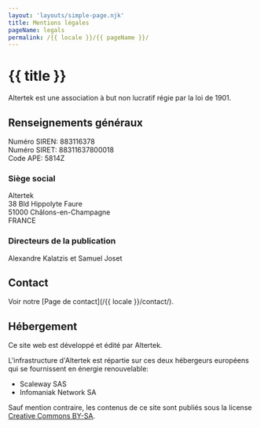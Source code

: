 ```yaml
---
layout: 'layouts/simple-page.njk'
title: Mentions légales
pageName: legals
permalink: /{{ locale }}/{{ pageName }}/
---
```


# {{ title }}

Altertek est une association à but non lucratif régie par la loi de 1901.

## Renseignements généraux
Numéro SIREN: 883116378  
Numéro SIRET:  88311637800018  
Code APE: 5814Z  

### Siège social
Altertek  
38 Bld Hippolyte Faure  
51000 Châlons-en-Champagne  
FRANCE  

### Directeurs de la publication
Alexandre Kalatzis et Samuel Joset

## Contact
Voir notre [Page de contact](/{{ locale }}/contact/).

## Hébergement
Ce site web est développé et édité par Altertek.

L'infrastructure d'Altertek est répartie sur ces deux hébergeurs européens qui se fournissent en énergie renouvelable:  
- Scaleway SAS  
- Infomaniak Network SA  


Sauf mention contraire, les contenus de ce site sont publiés sous la license [Creative Commons BY-SA](https://creativecommons.org/licenses/by-sa/4.0/).
